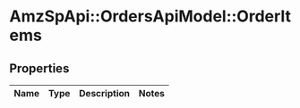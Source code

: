 # AmzSpApi::OrdersApiModel::OrderItems

## Properties
Name | Type | Description | Notes
------------ | ------------- | ------------- | -------------


